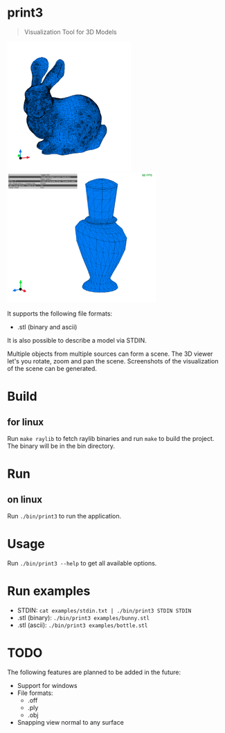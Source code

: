 # print3

> Visualization Tool for 3D Models

<p float="left">
  <img alt="3D visualization of a bunny" src="/assets/bunny.png" height="300" />
  <img alt="3D visualization of a bottle with hud" src="/assets/bottle_hud.png" height="300" />
</p>

It supports the following file formats:
- .stl (binary and ascii)

It is also possible to describe a model via STDIN.

Multiple objects from multiple sources can form a scene.
The 3D viewer let's you rotate, zoom and pan the scene.
Screenshots of the visualization of the scene can be generated.

# Build

## for linux

Run `make raylib` to fetch raylib binaries and run `make` to build the project. The binary will be in the bin directory.

# Run

## on linux

Run `./bin/print3` to run the application.

# Usage

Run `./bin/print3 --help` to get all available options.

# Run examples

- STDIN: `cat examples/stdin.txt | ./bin/print3 STDIN STDIN`
- .stl (binary): `./bin/print3 examples/bunny.stl`
- .stl (ascii): `./bin/print3 examples/bottle.stl`

# TODO

The following features are planned to be added in the future:

- Support for windows
- File formats:
    - .off
    - .ply
    - .obj
- Snapping view normal to any surface
